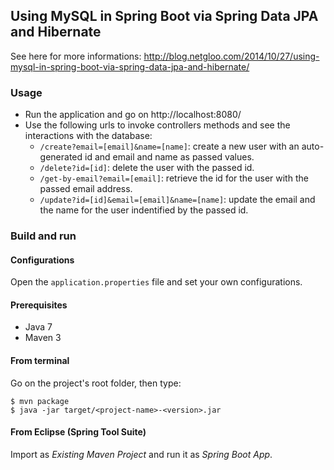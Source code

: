 ## Using MySQL in Spring Boot via Spring Data JPA and Hibernate

See here for more informations:
http://blog.netgloo.com/2014/10/27/using-mysql-in-spring-boot-via-spring-data-jpa-and-hibernate/

### Usage

- Run the application and go on http://localhost:8080/
- Use the following urls to invoke controllers methods and see the interactions
  with the database:
    * `/create?email=[email]&name=[name]`: create a new user with an 
      auto-generated id and email and name as passed values.
    * `/delete?id=[id]`: delete the user with the passed id.
    * `/get-by-email?email=[email]`: retrieve the id for the user with the 
      passed email address.
    * `/update?id=[id]&email=[email]&name=[name]`: update the email and the 
      name for the user indentified by the passed id.

### Build and run

#### Configurations

Open the `application.properties` file and set your own configurations.

#### Prerequisites

- Java 7
- Maven 3

#### From terminal

Go on the project's root folder, then type:

    $ mvn package
    $ java -jar target/<project-name>-<version>.jar

#### From Eclipse (Spring Tool Suite)

Import as *Existing Maven Project* and run it as *Spring Boot App*.
